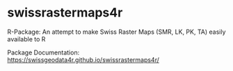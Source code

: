 # swissrastermaps4r
R-Package: An attempt to make Swiss Raster Maps (SMR, LK, PK, TA) easily available to R

Package Documentation: https://swissgeodata4r.github.io/swissrastermaps4r/
